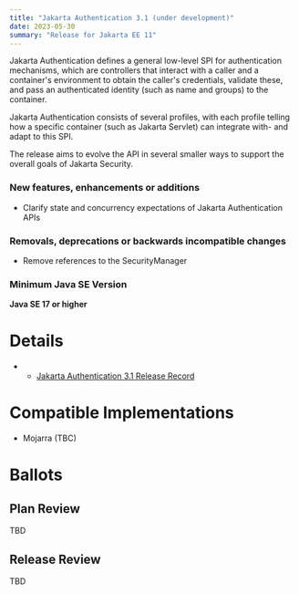 ```yaml
---
title: "Jakarta Authentication 3.1 (under development)"
date: 2023-05-30
summary: "Release for Jakarta EE 11"
---
```

Jakarta Authentication defines a general low-level SPI for authentication mechanisms, which are controllers
that interact with a caller and a container's environment to obtain the caller's credentials, validate these,
and pass an authenticated identity (such as name and groups) to the container.

Jakarta Authentication consists of several profiles, with each profile telling how a specific container
(such as Jakarta Servlet) can integrate with- and adapt to this SPI.

The release aims to evolve the API in several smaller ways to support the overall goals of Jakarta Security.

### New features, enhancements or additions
* Clarify state and concurrency expectations of Jakarta Authentication APIs

### Removals, deprecations or backwards incompatible changes
* Remove references to the SecurityManager

### Minimum Java SE Version
**Java SE 17 or higher**

# Details

* * [Jakarta Authentication 3.1 Release Record](https://projects.eclipse.org/projects/ee4j.authentication/releases/3.1)

<!--
The following can be uncommented and version information updated as they become available.

* [Jakarta Authentication 3.1 Specification Document](./jakarta-authentication-spec-3.1.pdf) (PDF)
* [Jakarta Authentication 3.1 Specification Document](./jakarta-authentication-spec-3.1.html) (HTML)
* [Jakarta Authentication 3.1 Javadoc](./apidocs)
* [Jakarta Authentication 3.1 TCK](https://download.eclipse.org/jakartaee/authentication/3.1/jakarta-authentication-tck-3.1.0.zip)  ([sig](https://download.eclipse.org/jakartaee/authentication/3.1/jakarta-authentication-tck-3.1.0.zip.sig),  [sha](https://download.eclipse.org/jakartaee/authentication/3.1/jakarta-authentication-tck-3.1.0.zip.sha256),  [pub](https://raw.githubusercontent.com/jakartaee/specification-committee/master/jakartaee-spec-committee.pub))
-->

# Compatible Implementations

* Mojarra (TBC)

# Ballots

## Plan Review

TBD

## Release Review

TBD

